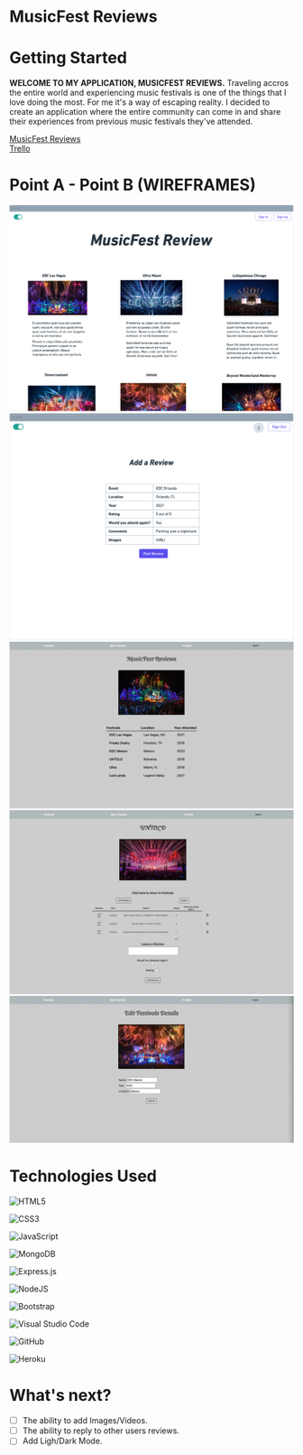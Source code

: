 # MusicFest Reviews

# Getting Started

**WELCOME TO MY APPLICATION, MUSICFEST REVIEWS.** Traveling accros the entire world and experiencing music festivals is one of the things that I love doing the most. For me it's a way of escaping reality. I decided to create an application where the entire community can come in and share their experiences from previous music festivals they've attended.

<a href="https://musicfest-reviews.herokuapp.com/festivals">MusicFest Reviews</a>
<br>
<a href="https://trello.com/b/x2z2bn2Y/unit-2-project-materials-planning">Trello</a>

# Point A - Point B (WIREFRAMES)

<img src="./public/images/W1-A.png" alt="Wireframe">
<img src="./public/images/W1-D.png" alt="Wireframe">
<img src="./public/images/W1-Finish.png" alt="WireframeFinish">
<img src="./public/images/W2-Finish.png" alt="WireframeFinish">
<img src="./public/images/W3-Finish.png" alt="WireframeFinish">


# Technologies Used

  ![HTML5](https://img.shields.io/badge/html5-%23E34F26.svg?style=for-the-badge&logo=html5&logoColor=white)

  ![CSS3](https://img.shields.io/badge/css3-%231572B6.svg?style=for-the-badge&logo=css3&logoColor=white)

  ![JavaScript](https://img.shields.io/badge/javascript-%23323330.svg?style=for-the-badge&logo=javascript&logoColor=%23F7DF1E)

  ![MongoDB](https://img.shields.io/badge/MongoDB-%234ea94b.svg?style=for-the-badge&logo=mongodb&logoColor=white)

  ![Express.js](https://img.shields.io/badge/express.js-%23404d59.svg?style=for-the-badge&logo=express&logoColor=%2361DAFB)

  ![NodeJS](https://img.shields.io/badge/node.js-6DA55F?style=for-the-badge&logo=node.js&logoColor=white)

  ![Bootstrap](https://img.shields.io/badge/bootstrap-%23563D7C.svg?style=for-the-badge&logo=bootstrap&logoColor=white)

  ![Visual Studio Code](https://img.shields.io/badge/Visual%20Studio%20Code-0078d7.svg?style=for-the-badge&logo=visual-studio-code&logoColor=white)

  ![GitHub](https://img.shields.io/badge/github-%23121011.svg?style=for-the-badge&logo=github&logoColor=white)
  
  ![Heroku](https://img.shields.io/badge/Heroku-430098?style=for-the-badge&logo=heroku&logoColor=white)

# What's next?

- [ ] The ability to add Images/Videos.
- [ ] The ability to reply to other users reviews.
- [ ] Add Ligh/Dark Mode.